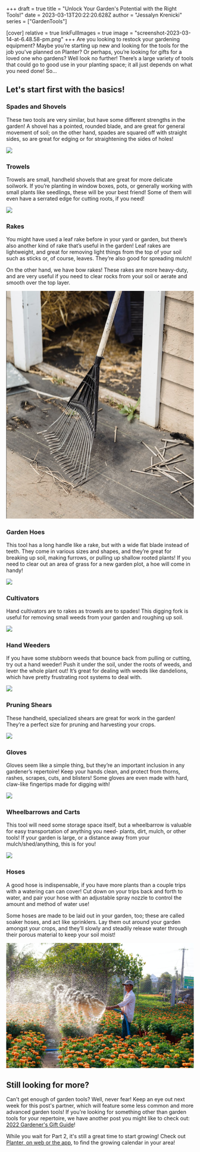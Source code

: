 +++
draft = true
title = "Unlock Your Garden's Potential with the Right Tools!"
date = 2023-03-13T20:22:20.628Z
author = "Jessalyn Krenicki"
series = ["GardenTools"]

[cover]
relative = true
linkFullImages = true
image = "screenshot-2023-03-14-at-6.48.58-pm.png"
+++
Are you looking to restock your gardening equipment? Maybe you’re starting up new and looking for the tools for the job you've planned on Planter? Or perhaps, you’re looking for gifts for a loved one who gardens? Well look no further! There’s a large variety of tools that could go to good use in your planting space; it all just depends on what you need done! So...

## **Let's start first with the basics!**

### S﻿pades and Shovels

These two tools are very similar, but have some different strengths in the garden! A shovel has a pointed, rounded blade, and are great for general movement of soil; on the other hand, spades are squared off with straight sides, so are great for edging or for straightening the sides of holes!

![](https://images.pexels.com/photos/7299926/pexels-photo-7299926.jpeg?auto=compress&cs=tinysrgb&w=1260&h=750&dpr=2)

### Trowels

Trowels are small, handheld shovels that are great for more delicate soilwork. If you’re planting in window boxes, pots, or generally working with small plants like seedlings, these will be your best friend! Some of them will even have a serrated edge for cutting roots, if you need!

![](https://images.pexels.com/photos/1301856/pexels-photo-1301856.jpeg?auto=compress&cs=tinysrgb&w=1260&h=750&dpr=2)

### R﻿akes

You might have used a leaf rake before in your yard or garden, but there’s also another kind of rake that’s useful in the garden! Leaf rakes are lightweight, and great for removing light things from the top of your soil such as sticks or, of course, leaves. They’re also good for spreading mulch!

On the other hand, we have bow rakes! These rakes are more heavy-duty, and are very useful if you need to clear rocks from your soil or aerate and smooth over the top layer.

![](screenshot-2023-03-13-at-4.44.01-pm.png)

### G﻿arden Hoes

This tool has a long handle like a rake, but with a wide flat blade instead of teeth. They come in various sizes and shapes, and they’re great for breaking up soil, making furrows, or pulling up shallow rooted plants! If you need to clear out an area of grass for a new garden plot, a hoe will come in handy!

![](https://images.pexels.com/photos/7728877/pexels-photo-7728877.jpeg?auto=compress&cs=tinysrgb&w=1260&h=750&dpr=2)

### C﻿ultivators

Hand cultivators are to rakes as trowels are to spades! This digging fork is useful for removing small weeds from your garden and roughing up soil.

![](https://images.pexels.com/photos/4894631/pexels-photo-4894631.jpeg?auto=compress&cs=tinysrgb&w=1260&h=750&dpr=2)

### H﻿and Weeders

If you have some stubborn weeds that bounce back from pulling or cutting, try out a hand weeder! Push it under the soil, under the roots of weeds, and lever the whole plant out! It’s great for dealing with weeds like dandelions, which have pretty frustrating root systems to deal with.

![](weed-removal-paving-stones-weed-control-service-hand-glove-removing-weed-garden-pathway.jpg)

### P﻿runing Shears

These handheld, specialized shears are great for work in the garden! They’re a perfect size for pruning and harvesting your crops.

![](https://images.pexels.com/photos/13779225/pexels-photo-13779225.jpeg)

### G﻿loves

Gloves seem like a simple thing, but they’re an important inclusion in any gardener’s repertoire! Keep your hands clean, and protect from thorns, rashes, scrapes, cuts, and blisters! Some gloves are even made with hard, claw-like fingertips made for digging with!

![](https://images.pexels.com/photos/7782199/pexels-photo-7782199.jpeg?auto=compress&cs=tinysrgb&w=1260&h=750&dpr=2)

### Wheelbarrows and Carts

This tool will need some storage space itself, but a wheelbarrow is valuable for easy transportation of anything you need- plants, dirt, mulch, or other tools! If your garden is large, or a distance away from your mulch/shed/anything, this is for you!

![](https://images.pexels.com/photos/7728354/pexels-photo-7728354.jpeg?auto=compress&cs=tinysrgb&w=1260&h=750&dpr=2)

### Hoses

A good hose is indispensable, if you have more plants than a couple trips with a watering can can cover! Cut down on your trips back and forth to water, and pair your hose with an adjustable spray nozzle to control the amount and method of water use!

Some hoses are made to be laid out in your garden, too; these are called soaker hoses, and act like sprinklers. Lay them out around your garden amongst your crops, and they’ll slowly and steadily release water through their porous material to keep your soil moist!

![](pexels-photo-2134798.jpeg)

## S﻿till looking for more?

C﻿an't get enough of garden tools? Well, never fear! Keep an eye out next week for this post's partner, which will feature some less common and more advanced garden tools! If you're looking for something other than garden tools for your repertoire, we have another post you might like to check out: [2022 Gardener's Gift Guide](https://blog.planter.garden/posts/2022-gardeners-gift-guide/)! 

While you wait for Part 2, it's still a great time to start growing! Check out [Planter, on web or the app](https://planter.garden/#download), to find the growing calendar in your area!